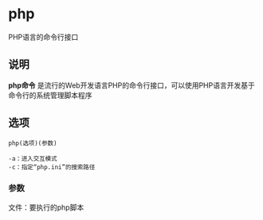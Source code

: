 php
===

PHP语言的命令行接口

## 说明

**php命令** 是流行的Web开发语言PHP的命令行接口，可以使用PHP语言开发基于命令行的系统管理脚本程序

## 选项

```
php(选项)(参数)
```

  

```
-a：进入交互模式
-c：指定“php.ini”的搜索路径
```

### 参数  

文件：要执行的php脚本


